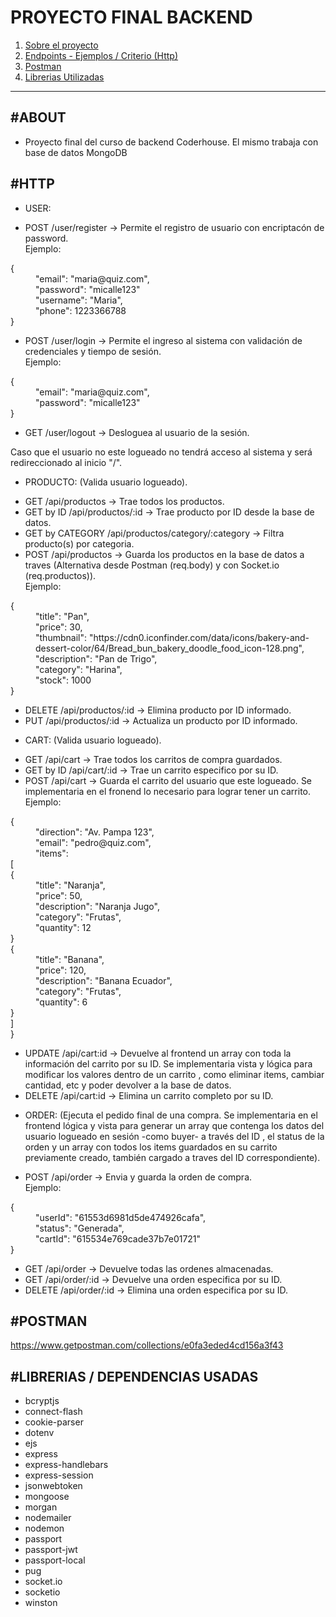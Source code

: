 # PROYECTO FINAL BACKEND

1. [Sobre el proyecto](#ABOUT)
2. [Endpoints - Ejemplos / Criterio (Http)](#HTTP)
3. [Postman](#POSTMAN)
4. [Librerias Utilizadas](#LIBRERIAS)
---

## <a>#ABOUT</a>

- Proyecto final del curso de backend Coderhouse. El mismo trabaja con base de datos MongoDB

## <a>#HTTP</a> 

* USER:
- POST /user/register -> Permite el registro de usuario con encriptacón de password.<br>
Ejemplo:
<dl>
    <dt>{</dt>
    <dd>"email": "maria@quiz.com",</dd>
    <dd>"password": "micalle123"</dd>
    <dd>"username": "Maria",</dd>
    <dd>"phone": 1223366788</dd>
    <dt>}</dt>
</dl>

- POST /user/login -> Permite el ingreso al sistema con validación de credenciales y tiempo de sesión.<br>
Ejemplo:
<dl>
 <dt>{</dt>
    <dd>"email": "maria@quiz.com",</dd>
    <dd>"password": "micalle123"</dd>
    <dt>}</dt>
</dl>

- GET /user/logout -> Desloguea al usuario de la sesión.

Caso que el usuario no este logueado no tendrá acceso al sistema y será redireccionado al inicio "/".

* PRODUCTO:
(Valida usuario logueado).
- GET /api/productos -> Trae todos los productos.
- GET by ID /api/productos/:id -> Trae producto por ID desde la base de datos.
- GET by CATEGORY /api/productos/category/:category -> Filtra producto(s) por categoria.
- POST /api/productos -> Guarda los productos en la base de datos a traves (Alternativa desde Postman (req.body) y con  Socket.io (req.productos)).<br>
Ejemplo:
<dl>
<dt>{</dt>
    <dd>"title": "Pan",</dd>
    <dd>"price": 30,</dd>
    <dd>"thumbnail": "https://cdn0.iconfinder.com/data/icons/bakery-and-dessert-color/64/Bread_bun_bakery_doodle_food_icon-128.png",</dd>
    <dd>"description": "Pan de Trigo",</dd>
    <dd>"category": "Harina",</dd>
    <dd>"stock": 1000</dd>
    <dt>}</dt>
</dl>

- DELETE /api/productos/:id -> Elimina producto por ID informado.
- PUT /api/productos/:id -> Actualiza un producto por ID informado.

* CART:
(Valida usuario logueado).
- GET /api/cart -> Trae todos los carritos de compra guardados.
- GET by ID /api/cart/:id -> Trae un carrito especifico por su ID.
- POST /api/cart -> Guarda el carrito del usuario que este logueado. Se implementaria en el fronend lo necesario para lograr tener un carrito.<br>
Ejemplo:
<dl>
 <dt>{</dt>
    <dd>"direction": "Av. Pampa 123",</dd>
    <dd>"email": "pedro@quiz.com",</dd>
    <dd>"items": <dt>[</dt>
        <dt>{</dt>
            <dd>"title": "Naranja",</dd>
            <dd>"price": 50,</dd>
            <dd>"description": "Naranja Jugo",</dd>
            <dd>"category": "Frutas",</dd>
            <dd>"quantity": 12</dd>
            <dt>}</dt>
        <dt>{</dt>
            <dd>"title": "Banana",</dd>
            <dd>"price": 120,</dd>
            <dd>"description": "Banana Ecuador",</dd>
            <dd>"category": "Frutas",</dd>
            <dd>"quantity": 6</dd>
        <dt>}</dt>

   <dt>]</dt>
    <dt>}</dt>

</dl>

- UPDATE /api/cart:id -> Devuelve al frontend un array con toda la información del carrito por su ID. Se implementaria vista y lógica para modificar los valores dentro de un carrito , como eliminar items, cambiar cantidad, etc y poder devolver a la base de datos.
- DELETE /api/cart:id -> Elimina un carrito completo por su ID.

* ORDER:
(Ejecuta el pedido final de una compra. Se implementaria en el frontend lógica y vista para generar un array que contenga los datos del usuario logueado en sesión -como buyer- a través del ID , el status de la orden y un array con todos los items guardados en su carrito previamente creado, también cargado a traves del ID correspondiente).
- POST /api/order -> Envia y guarda la orden de compra.<br>
Ejemplo:
<dl>
<dt>{</dt>
    <dd>"userId": "61553d6981d5de474926cafa",</dd>
    <dd>"status": "Generada",</dd>
    <dd>"cartId": "615534e769cade37b7e01721"</dd>
    <dt>}</dt>
</dl>

- GET /api/order -> Devuelve todas las ordenes almacenadas.
- GET /api/order/:id -> Devuelve una orden especifica por su ID.
- DELETE /api/order/:id -> Elimina una orden especifica por su ID.

## <a>#POSTMAN</a>

https://www.getpostman.com/collections/e0fa3eded4cd156a3f43

## <a>#LIBRERIAS / DEPENDENCIAS USADAS</a>

- bcryptjs 
- connect-flash 
- cookie-parser 
- dotenv 
- ejs 
- express
- express-handlebars 
- express-session 
- jsonwebtoken 
- mongoose 
- morgan 
- nodemailer 
- nodemon 
- passport 
- passport-jwt 
- passport-local 
- pug 
- socket.io 
- socketio 
- winston 

